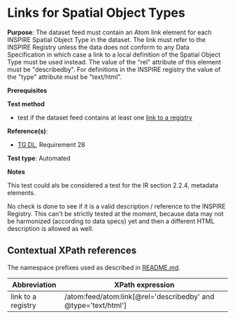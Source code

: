 # Links for Spatial Object Types

**Purpose**: The dataset feed must contain an Atom link element for each INSPIRE Spatial Object Type in the dataset. The link must refer to the INSPIRE Registry unless the data does not conform to any Data Specification in which case a link to a local definition of the Spatial Object Type must be used instead. The value of the "rel" attribute of this element must be "describedby". For definitions in the INSPIRE registry the value of the "type" attribute must be "text/html".

**Prerequisites**

**Test method**

* test if the dataset feed contains at least one [link to a registry](#registrylink)

**Reference(s)**:

* [TG DL](http://inspire.ec.europa.eu/id/ats/download-atom/master/atom-pre-defined/README#ref_TG_DL), Requirement 28

**Test type**: Automated

**Notes**

This test could als be considered a test for the IR section 2.2.4, metadata elements.

No check is done to see if it is a valid description / reference to the INSPIRE Registry. This can't be strictly tested at the moment, because data may not be harmonized (according to data specs) yet and then a different HTML description is allowed as well.

## Contextual XPath references

The namespace prefixes used as described in [README.md](http://inspire.ec.europa.eu/id/ats/download-atom/master/atom-pre-defined/README#namespaces).

Abbreviation                                               |  XPath expression
---------------------------------------------------------- | -------------------------------------------------------------------------
link to a registry <a name="registrylink"></a> | /atom:feed/atom:link[@rel='describedby' and @type='text/html']
